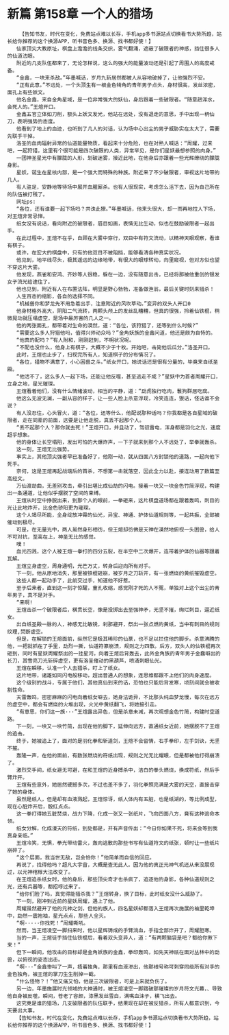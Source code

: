 # 新篇 第158章 一个人的猎场
        【告知书友，时代在变化，免费站点难以长存，手机app多书源站点切换看书大势所趋，站长给你推荐的这个换源APP，听书音色多、换源、找书都好使！】
       仙家顶尖大教原址，棋盘上澹澹的线条交织，雾气翻涌，遮蔽了破限者的神感，挡住很多人的仙道法眼。
       附近的几支队伍都来了，无论怎样说，这么的强大的能量波动还是引起了周围人的高度戒备。
       “金鑫，一块来杀敌。”年墨喊话，岁月九斩居然都被人从容地破掉了，让他强烈不安。
       “正有此意。”不远处，一个头顶生有一根金色犄角的青年男子点头，身材很高，发丝浓密，面孔上有些妖文。
       他名金鑫，来自金角星域，是一位非常强大的妖仙，身后跟着一些破限者。“随意趟浑水，会死人的。”王煊开口。
       金鑫五官立体如刀削，额头上妖文发光，他站在远处，没有退走的意思，手中出现一柄仙刀，表明强势的态度。
       他看到了地上的血迹，也听到了几人的对话，认为场中心出尘的男子威胁实在太大了，需要先联手干掉。
       洛圣的血肉辐射异常的仙道能量物质，看起来十分危险，也在对熟人喊话：“周耀，过来吧，一起狩猎，这里有个很可能是四次破限的人类，异常罕见，是你们星妖最想参照的肉身。”
       一团神圣星光中有朦胧的人形，划破迷雾，接近此地，在他身后亦跟着一些光辉缭绕的朦胧身影。
       星妖，诞生在星核内部，是一个强大而特殊的种族。附近来了不少破限者，审视这片地带的几人。
       有人驻足，安静地等待场中展开血腥厮杀。也有人很现实，考虑怎么活下去，因为自己所在的队伍被打残了。
       网址ps:
       “各位，还有谁要一起下场吗？共诛此獠。”年墨喊话，他来头很大，却一而再地拉人下场，对王煊非常忌惮。
       纸女没有说话，看向附近的破限者，眉目如画，表情无比生动，似也在鼓励破限者一起出手。
       在此过程中，王煊不在乎，自顾在大雾中穿行，双目中有符文流动，以精神天眼观察，看谁有棋子。
       或许，在宏大的棋盘中，只有的他双目不被阻挡，能够看清各种真实状况。
       他见到，地平线尽头，极其遥远的边缘地带，有很大的眼球转动，向里窥视，但对方似也望不穿这片大雾。
       他发现，燕雀和安鸿、齐妙等人很稳，躲在一边，没有随意出击，已经将那被他重创的银发女子流光给逮住了。
       他也见到，附近有人在布置法阵，明显是野心勃勃，准备做渔翁，最后关键时刻来猎杀！
       人生百态的缩影，各自的选择不同。
       “机械兽你和梦龙先不用急着出手，注意附近的风吹草动。”变异的双头人开口0
       他身材格外高大，阴阳二气流转，两颗头颅上的发丝乱糟糟，但真的很强，拎着仙铁棍，稍微晃动就压塌虚空，是场中最厉害的几人之一。
       他的两张面孔，都带着对生命的漠然，道：“各位，该狩猎了，还等到什么时候?”
       “需要这么多人狩猎他吗，值得兴师动众吗？”金角妖族的金鑫问道，他还是颇为自恃的。
       “他真的配吗？”有人附和，刚刚赶到，不明状况呢。
       “不配也没什么，他身上有棋子，大概不少于十枚。开始吧，击毙他后瓜分。”洛圣开口。
       此时，王煊也止步了，扫视完所有人，知道棋子的分布情况了。
       “各位，猎物不满意了，小心困兽之斗。”纸女开口，她说话还是很有分量的，毕竟来自纸圣殿。
       “他活不了，这么多人一起下场，还能让他反噬，甚至逃走不成？”星妖中为首者周耀开口，立身之地，星光璀琛。
       王煊看着他们，没有什么情绪波动，相当的平静，道：“勐虎独行吃肉，鬟狗群居吃腐。
       他这么无波无澜，一副从容的样子，让一些人脸上杀意浮现，冷笑连连，狠话，怪话谁不会说？
       有人没忍住，心头冒火，道：“各位，还等什么，他配说那种话吗？你我都是各自星域的破限者，走在同辈的前面，这要是让他走脱，真丢不起那个人。
       “丢不起那个人？那你就去死！”王煊开口，并且动了，驾驭雷电，浑身都是羽化之光，速度超乎想象。
       他的身体让长空塌陷，发出可怕的大爆炸声，一下子就来到那个人不远处了，举拳就轰杀。
       这一刻，王煊无比强势。
       事实上，其他顶尖强者早已准备好了，他刚一动，就从四面八方封锁他的道路，一起向他下死手。
       奈何，这是王煊再起战端后的首杀，不想第一击就落空，因此全力以赴，接连动用了数篇至高经文。
       万仙渡劫曲，无差别攻击，牵引出堪比成仙劫的闪电。接着一块又一块金色竹简浮现，构建出一条通道，让他似乎摆脱了空间的束缚。
       王煊从时空中挣脱出来，到那个人的眼前，一拳砸来，这片棋盘道场都在跟着轰鸣，刺目的光让此地炸开，比金色骄阳更为璀琛。
       这个人竭尽所能，全身绽放冲霄的仙光，异宝、神通、护体仙道规则等，一起共振，全部被催动到极尽。
       可是，在无量光中，两人虽然身形相彷，但王煊却彷佛是天神在漠然地俯视一头困兽，给人不可对抗，至高在上，神圣无比的感觉。
       噗！
       血光四溅，这个人被王煊一拳打的四分五裂，在半空中二次爆开，连带着护体的仙器等跟着瓦解。
       王煊立身虚空，周身通明，光芒万丈，转身后迎向所有对手。
       下一刻，他从原地消失，那里被铁棍砸崩，被岁月之刀斩开，有一张燃烧的黄纸摧毁虚空。
       这些人都一起动手了，此前交过手，知道他不好惹。
       至于后来者，直到这一刻才惊醒，童孔收缩，感觉刚才死的人不冤，单独对上这个出尘的青年男子，真不是对手。
       “来啊!
       王煊击杀一个破限者后，横贯长空，像是投掷出去至强神矛，无坚不摧，绚烂刺目，逼近纸女。
       出自纸圣殿一脉的人，神感无比敏锐，刹那避开，祭出一张点燃的黄纸，当中有刺目的规则纹理,焚断虚空。
       但是，在解锁的王煊面前，纵然它是极其稀珍的仙篆，也不足以拦住他的脚步。杀意沸腾的他，一把就抓在了手里，勐烈一撕，仙道符篆崩溃，规则之力四散。后方，双头人的仙铁棍再次砸到，同时有星妖周耀祭出的一挂星河，向着王煊后背轰去，此外金角族的青年男子金蠢噼出的长刀，其雪亮刀光斩碎虚空，更有洛圣催动的黑葫芦，喷涌刺眼仙光。
       王煊在瞬移，认准一个人去猎杀，盯上了纸女。
       这片地带，诸雄如同闪电般移动，超出普通人的想象，连思维都跟不上他们的肉身速度。
       这个级别的战斗，专属于他们，其他真仙到来的话，恐怕也只能后背发寒，顷刻间就会被收割性命。
       天雷轰鸣，密密麻麻的闪电向着纸女噼去，她身法诡异，不比那头纯血梦龙慢，每次在远方的虚空中，都会有燃烧的火堆出现，火光中黄纸翻飞，将她接引走。
       “有意思，你们这一族···”王煊露出异色，但是杀意未减，再次观想金色竹简，构建时空道路。
       下一刻，一块又一块竹简，出现在他的脚下，延伸向远方，直通纸女近前，她摆脱不了王煊的追击。
       终于，她被追上了，面对的是羽化拳和斩道剑，王煊不会留情，右手拳印，左手剑诀，无坚不摧。
       轰隆一声，在他的面前，有数张燃烧的符纸出现，规则之光无比耀眼，但是都被他打得崩溃了。
       激烈交手间，纸女避无可避，在和王煊的近身搏杀中，洁白的拳头燃烧，换成符纸，然后手臂炸开。
       王煊有些意外，她居然硬撼多次，不过也差不多了，羽化拳照亮满是大雾的天空，直接击穿了她的身体。
       虽然是纸人，但是却有血液溅起，王煊惊讶，纸人体内有五脏，也是纸湖的，等比例成型，现在心脏炸开后，殷红点点。
       这一拳打得她五脏焚烧，战力下降，化成一张又一张纸片，飞向四面八方，竟有这种逃命本领。
       纸女分解，化成漫天的符纸，到处都是，并有声音传出：“今日你如果不死，将来会等到我真身亲临。”
       王煊冷笑，无惧，拳光带动雷火，轰向逃散的那些书写有仙道符文的纸张，顿时让一些纸片崩碎了。
       “这个层面，我当世无敌，岂会怕你！”他简单而自信的回应。
       再说了，找得他吗？超凡大宇宙，大概是查无此人。因为他的真正元神气机还从来没展现过，以元神棺椁大法改变了。
       在王煊追杀纸女时，他的身后，那些顶尖奇才也杀疯了，追逐他的身影，各种仙道规则之光，还有兵器等，都招呼过来了。
       “给你们脸了吗，真觉得能猎杀我？”王煊转身，换了目标，此时纸女没什么威胁了。
       下一刻，刚冲到近前的星妖周耀，遇上了他。
       周耀虽然避开了他的元神之剑，但他的族人，四名星妖却都落入王煊再次施展的袖里乾坤中，勐然一震袍袖，星光点点，那些人全灭。
       “啊·····你找死！”周耀嘶吼。
       然而，当王煊凌空一脚扫来时，他以星辉铸成的手臂淌血，手指全部炸开了，周耀胆寒。
       当的一声，王煊徒手挡住仙铁棍后，看着双头变异人，道：“有两颗脑袋是吧？都给你揪下来！”
       但下一瞬间，他攻击的目标却是金角妖族的金鑫，拳印轰鸣，如先天神祇在面对丛林中的勐兽，以俯视的姿态出击。
       “啊···”金鑫惨叫了一声，捂着独角，那里有血液渗出，他那根号称可刺穿同级所有对手的金色独角，被王煊的掌刀生生削掉一截。
       “什么怪物？！”他又痛又怕，他是三次破限者，可是上来就负伤了。
       另一边，年墨施展时光领域的大神通时，被王煊凌空一脚踏破那璀璨的岁月符文光幕，、导致他自身被反噬，瞬间，苍老了容颜，漆黑发丝雪白，满嘴血沫子，横飞出去。
       这究竟是谁的猎场，几支破限者的队伍联手，结果现在却在被反猎杀，所有人都意识到，今天要出大事。
       【告知书友，时代在变化，免费站点难以长存，手机app多书源站点切换看书大势所趋，站长给你推荐的这个换源APP，听书音色多、换源、找书都好使！】